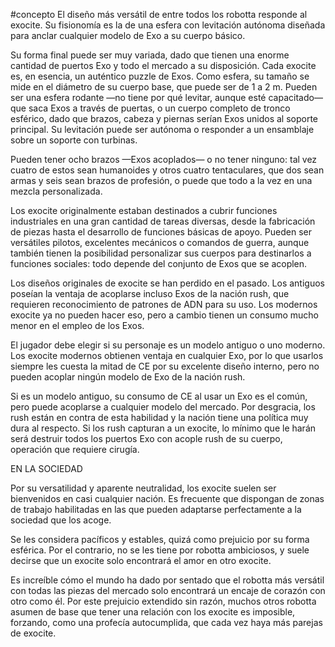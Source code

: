 #concepto 
El diseño más versátil de entre todos los robotta responde al exocite. Su fisionomía es la de una esfera con levitación autónoma diseñada para anclar cualquier modelo de Exo a su cuerpo básico. 

Su forma final puede ser muy variada, dado que tienen una enorme cantidad de puertos Exo y todo el mercado a su disposición. Cada exocite es, en esencia, un auténtico puzzle de Exos. Como esfera, su tamaño se mide en el diámetro de su cuerpo base, que puede ser de 1 a 2 m. Pueden ser una esfera rodante —no tiene por qué levitar, aunque esté capacitado— que saca Exos a través de puertas, o un cuerpo completo de tronco esférico, dado que brazos, cabeza y piernas serían Exos unidos al soporte principal. Su levitación puede ser autónoma o responder a un ensamblaje sobre un soporte con turbinas. 

Pueden tener ocho brazos  —Exos acoplados— o no tener ninguno: tal vez cuatro de estos sean humanoides y otros cuatro tentaculares, que dos sean armas y seis sean brazos de profesión, o puede que todo a la vez en una mezcla personalizada.

Los exocite originalmente estaban destinados a cubrir funciones industriales en una gran cantidad de tareas diversas, desde la fabricación de piezas hasta el desarrollo de funciones básicas de apoyo. Pueden ser versátiles pilotos, excelentes mecánicos o comandos de guerra, aunque también tienen la posibilidad personalizar sus cuerpos para destinarlos a funciones sociales: todo depende del conjunto de Exos que se acoplen. 

Los diseños originales de exocite se han perdido en el pasado. Los antiguos poseían la ventaja de acoplarse incluso Exos de la nación rush, que requieren reconocimiento de patrones de ADN para su uso. Los modernos exocite ya no pueden hacer eso, pero a cambio tienen un consumo mucho menor en el empleo de los Exos.

El jugador debe elegir si su personaje es un modelo antiguo o uno moderno. Los exocite modernos obtienen ventaja en cualquier Exo, por lo que usarlos siempre les cuesta la mitad de CE por su excelente diseño interno, pero no pueden acoplar ningún modelo de Exo de la nación rush. 

Si es un modelo antiguo, su consumo de CE al usar un Exo es el común, pero puede acoplarse a cualquier modelo del mercado. Por desgracia, los rush están en contra de esta habilidad y la nación tiene una política muy dura al respecto. Si los rush capturan a un exocite, lo mínimo que le harán será destruir todos los puertos Exo con acople rush de su cuerpo, operación que requiere cirugía. 

EN LA SOCIEDAD 

Por su versatilidad y aparente neutralidad, los exocite suelen ser bienvenidos en casi cualquier nación. Es frecuente que dispongan de zonas de trabajo habilitadas en las que pueden adaptarse perfectamente a la sociedad que los acoge. 

Se les considera pacíficos y estables, quizá como prejuicio por su forma esférica. Por el contrario, no se les tiene por robotta ambiciosos, y suele decirse que un exocite solo encontrará el amor en otro exocite. 

Es increíble cómo el mundo ha dado por sentado que el robotta más versátil con todas las piezas del mercado solo encontrará un encaje de corazón con otro como él. Por este prejuicio extendido sin razón, muchos otros robotta asumen de base que tener una relación con los exocite es imposible, forzando, como una profecía autocumplida, que cada vez haya más parejas de exocite.